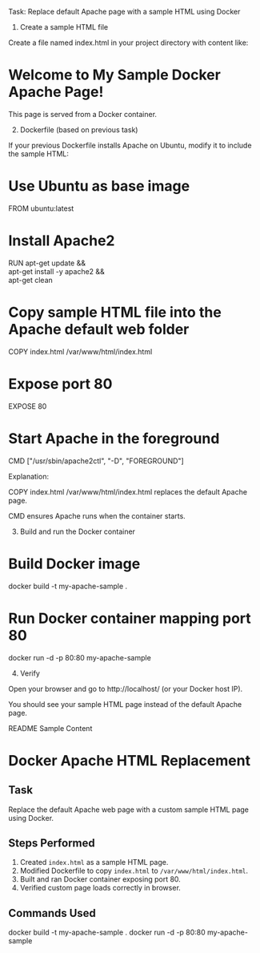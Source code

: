 Task: Replace default Apache page with a sample HTML using Docker
1. Create a sample HTML file

Create a file named index.html in your project directory with content like:

<!DOCTYPE html>
<html>
<head>
    <title>My Sample Page</title>
</head>
<body>
    <h1>Welcome to My Sample Docker Apache Page!</h1>
    <p>This page is served from a Docker container.</p>
</body>
</html>

2. Dockerfile (based on previous task)

If your previous Dockerfile installs Apache on Ubuntu, modify it to include the sample HTML:

# Use Ubuntu as base image
FROM ubuntu:latest

# Install Apache2
RUN apt-get update && \
    apt-get install -y apache2 && \
    apt-get clean

# Copy sample HTML file into the Apache default web folder
COPY index.html /var/www/html/index.html

# Expose port 80
EXPOSE 80

# Start Apache in the foreground
CMD ["/usr/sbin/apache2ctl", "-D", "FOREGROUND"]


Explanation:

COPY index.html /var/www/html/index.html replaces the default Apache page.

CMD ensures Apache runs when the container starts.

3. Build and run the Docker container
# Build Docker image
docker build -t my-apache-sample .

# Run Docker container mapping port 80
docker run -d -p 80:80 my-apache-sample

4. Verify

Open your browser and go to http://localhost/ (or your Docker host IP).

You should see your sample HTML page instead of the default Apache page.

README Sample Content
# Docker Apache HTML Replacement

## Task
Replace the default Apache web page with a custom sample HTML page using Docker.

## Steps Performed
1. Created `index.html` as a sample HTML page.
2. Modified Dockerfile to copy `index.html` to `/var/www/html/index.html`.
3. Built and ran Docker container exposing port 80.
4. Verified custom page loads correctly in browser.

## Commands Used
docker build -t my-apache-sample .
docker run -d -p 80:80 my-apache-sample
